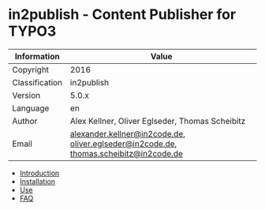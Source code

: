 # in2publish - Content Publisher for TYPO3

| Information    | Value                                                                                 |
|----------------|---------------------------------------------------------------------------------------|
| Copyright      | 2016                                                                                  |
| Classification | in2publish                                                                            |
| Version        | 5.0.x                                                                                 |
| Language       | en                                                                                    |
| Author         | Alex Kellner, Oliver Eglseder, Thomas Scheibitz                                       |
| Email          | alexander.kellner@in2code.de, oliver.eglseder@in2code.de, thomas.scheibitz@in2code.de |

* [Introduction](Documentation/Introduction.md)
* [Installation](Documentation/Installation/)
* [Use](Documentation/Use/Index.md)
* [FAQ](Documentation/FAQ.md)
